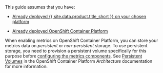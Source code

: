 This guide assumes that you have:

  - [Already deployed {{ site.data.product.title_short }} on your chosen platform](https://www.ibm.com/support/knowledgecenter/SSFC4F_2.0.0/mcm/infrastructure/infra_mgmt_intro.html)

  - [Already deployed OpenShift Container Platform](https://access.redhat.com/documentation/en-us/openshift_container_platform/3.9/html/installation_and_configuration/)

When enabling metrics on OpenShift Container Platform, you can store your metrics data on *persistent* or *non-persistent* storage. To use persistent storage, you need to provision a persistent volume specifically for this purpose before [configuring the metrics components](#ocp-metrics-storage). See [Persistent Volumes](https://access.redhat.com/documentation/en-us/openshift_container_platform/3.9/html/architecture/additional-concepts#architecture-additional-concepts-storage) in the OpenShift Container Platform *Architecture* documentation for more information.

